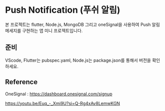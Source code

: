 # Push Notification (푸쉬 알림)

본 프로젝트는 flutter, Node.js, MongoDB 그리고 oneSignal을 사용하여 Push 알림 메세지를 구현하는 앱 미니 프로젝트입니다.

## 준비

VScode, Flutter는 pubspec.yaml, Node.js는 package.json를 통해서 버전을 확인하세요.


## Reference

OneSignal : https://dashboard.onesignal.com/signup

https://youtu.be/Euq_-_Xmi9U?si=Q-Rg4xAv8LemwKGN


